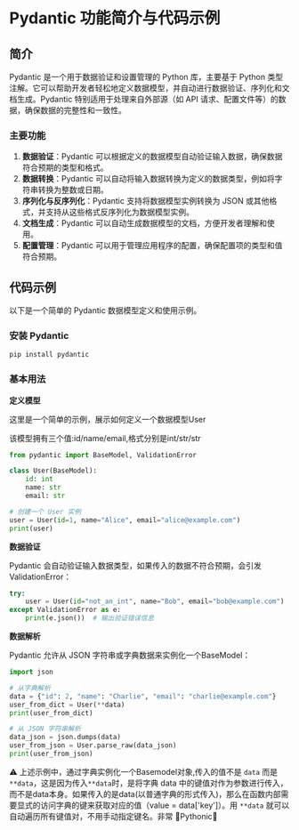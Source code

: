 # Pydantic 功能简介与代码示例

## 简介

Pydantic 是一个用于数据验证和设置管理的 Python 库，主要基于 Python 类型注解。它可以帮助开发者轻松地定义数据模型，并自动进行数据验证、序列化和文档生成。Pydantic 特别适用于处理来自外部源（如 API 请求、配置文件等）的数据，确保数据的完整性和一致性。

### 主要功能

1. **数据验证**：Pydantic 可以根据定义的数据模型自动验证输入数据，确保数据符合预期的类型和格式。
2. **数据转换**：Pydantic 可以自动将输入数据转换为定义的数据类型，例如将字符串转换为整数或日期。
3. **序列化与反序列化**：Pydantic 支持将数据模型实例转换为 JSON 或其他格式，并支持从这些格式反序列化为数据模型实例。
4. **文档生成**：Pydantic 可以自动生成数据模型的文档，方便开发者理解和使用。
5. **配置管理**：Pydantic 可以用于管理应用程序的配置，确保配置项的类型和值符合预期。

## 代码示例

以下是一个简单的 Pydantic 数据模型定义和使用示例。

### 安装 Pydantic

```bash
pip install pydantic
```

### 基本用法

**定义模型**

这里是一个简单的示例，展示如何定义一个数据模型User 

该模型拥有三个值:id/name/email,格式分别是int/str/str

```python
from pydantic import BaseModel, ValidationError

class User(BaseModel):
    id: int
    name: str
    email: str

# 创建一个 User 实例
user = User(id=1, name="Alice", email="alice@example.com")
print(user)
```

**数据验证**

Pydantic 会自动验证输入数据类型，如果传入的数据不符合预期，会引发 ValidationError：

```python
try:
    user = User(id="not_an_int", name="Bob", email="bob@example.com")
except ValidationError as e:
    print(e.json())  # 输出验证错误信息
```

**数据解析**

Pydantic 允许从 JSON 字符串或字典数据来实例化一个BaseModel：
```python
import json

# 从字典解析
data = {"id": 2, "name": "Charlie", "email": "charlie@example.com"}
user_from_dict = User(**data)
print(user_from_dict)

# 从 JSON 字符串解析
data_json = json.dumps(data)
user_from_json = User.parse_raw(data_json)
print(user_from_json)
```

⚠️ 上述示例中，通过字典实例化一个Basemodel对象,传入的值不是 `data` 而是 `**data`，这是因为传入`**data`时，是将字典 data 中的键值对作为参数进行传入，而不是data本身。如果传入的是data(以普通字典的形式传入)，那么在函数内部需要显式的访问字典的键来获取对应的值（value = data['key']）。用 `**data` 就可以自动遍历所有键值对，不用手动指定键名。非常 🌟Pythonic🌟
